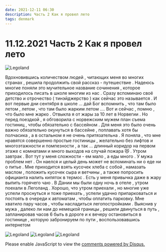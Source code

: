 ```yaml
---
date: 2021-12-11 06:30
description: Часть 2 Как я провел лето
tags: denmark
---
```

# 11.12.2021 Часть 2 Как я провел лето

![Legoland](/images/IMG_7212.JPG)

Вдохновившись количеством людей , читающих меня во многих странах , решила продолжить свой рассказ - путешествие . Надеюсь многие поняли это мучительное название сочинения , которое приходилось писать в школе многим из нас . Сразу вспоминаю своё детство и отрочество ( тинэйджерство ) как сейчас это называется . И вот первые дни сентября в школе … дай Бог вспомнить , что там было летом , летом , что там было жарким летом …. Вот и сейчас , помню , что было мне жарко . Отвыкла я от жары за 10 лет в Норвегии . Но перед поездкой , я обговорила с норвежским мужем план съема гостиниц , чтобы обязательно с бассейном . Для меня это было очень важно обязательно окунуться в бассейне , поплавать хотя бы полчасика , а в остальном я не очень притязательна . Я поняла , что мне нравятся совершенно простые гостиницы , желательно без лифтов и многоэтажности и помпезности , а так … длинный коридор на первом этаже с комнатами и много выходов на случай пожара 😻 . Утром завтрак . Вот тут у меня сложности - ем мало , а еды много . У мужа проблем нет . Он наелся и целый день может не вспоминать ни о еде ни о питье . Мне приходится взять кусочек хлеба с собой , намазать маслом , положить кусочек сыра и ветчины , а также попросить официанта налить кипяток в термос . Есть у меня привычка даже в жару выпить горячего чаю . В Дании мы были одну ночь в отеле , утром поехали в Леголанд . Хорошо, что утром приехали , но многие уже успели проснуться и тоже приехать , успели удачно припарковаться и постоять в очереди к автоматам , чтобы оплатить парковку. Мне хватило пару часов , чтобы насладиться легопостройками . Выяснив у мужа , далеко ли нам до немецкой границы , решили двинуться в путь , запланировав часов 6 быть в дороге и к вечеру остановиться в гостинице , которую забронируем по пути , воспользовавшись интернетом 

![Legoland](/images/IMG_7208.JPG)
![Legoland](/images/IMG_7213.JPG)
![Legoland](/images/IMG_7214.JPG)


<div id="disqus_thread"></div>
<script>
    /**
    *  RECOMMENDED CONFIGURATION VARIABLES: EDIT AND UNCOMMENT THE SECTION BELOW TO INSERT DYNAMIC VALUES FROM YOUR PLATFORM OR CMS.
    *  LEARN WHY DEFINING THESE VARIABLES IS IMPORTANT: https://disqus.com/admin/universalcode/#configuration-variables    */
    /*
    var disqus_config = function () {
    this.page.url = PAGE_URL;  // Replace PAGE_URL with your page's canonical URL variable
    this.page.identifier = PAGE_IDENTIFIER; // Replace PAGE_IDENTIFIER with your page's unique identifier variable
    };
    */
    (function() { // DON'T EDIT BELOW THIS LINE
    var d = document, s = d.createElement('script');
    s.src = 'https://irina-blog-1.disqus.com/embed.js';
    s.setAttribute('data-timestamp', +new Date());
    (d.head || d.body).appendChild(s);
    })();
</script>
<noscript>Please enable JavaScript to view the <a href="https://disqus.com/?ref_noscript">comments powered by Disqus.</a></noscript>
